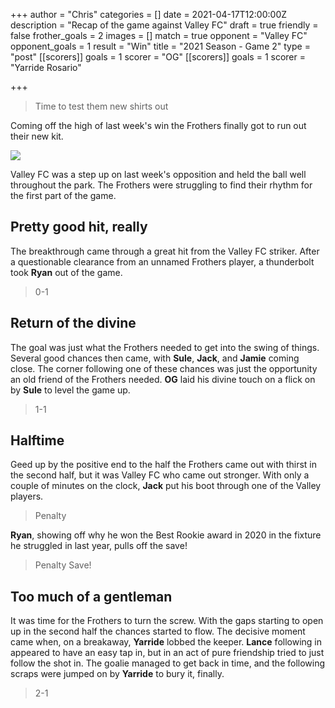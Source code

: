 +++
author = "Chris"
categories = []
date = 2021-04-17T12:00:00Z
description = "Recap of the game against Valley FC"
draft = true
friendly = false
frother_goals = 2
images = []
match = true
opponent = "Valley FC"
opponent_goals = 1
result = "Win"
title = "2021 Season - Game 2"
type = "post"
[[scorers]]
goals = 1
scorer = "OG"
[[scorers]]
goals = 1
scorer = "Yarride Rosario"

+++
> Time to test them new shirts out

Coming off the high of last week's win the Frothers finally got to run out their new kit.

![](/images/2585517870_7ccf78cd04_o.jpg)

Valley FC was a step up on last week's opposition and held the ball well throughout the park. The Frothers were struggling to find their rhythm for the first part of the game.

## Pretty good hit, really

The breakthrough came through a great hit from the Valley FC striker. After a questionable clearance from an unnamed Frothers player, a thunderbolt took **Ryan** out of the game.

> 0-1

## Return of the divine

The goal was just what the Frothers needed to get into the swing of things. Several good chances then came, with **Sule**, **Jack**, and **Jamie** coming close. The corner following one of these chances was just the opportunity an old friend of the Frothers needed. **OG** laid his divine touch on a flick on by **Sule** to level the game up.

> 1-1

## Halftime

Geed up by the positive end to the half the Frothers came out with thirst in the second half, but it was Valley FC who came out stronger. With only a couple of minutes on the clock, **Jack** put his boot through one of the Valley players. 

> Penalty

**Ryan**, showing off why he won the Best Rookie award in 2020 in the fixture he struggled in last year, pulls off the save!

> Penalty Save!

## Too much of a gentleman

It was time for the Frothers to turn the screw. With the gaps starting to open up in the second half the chances started to flow. The decisive moment came when, on a breakaway, **Yarride** lobbed the keeper. **Lance** following in appeared to have an easy tap in, but in an act of pure friendship tried to just follow the shot in. The goalie managed to get back in time, and the following scraps were jumped on by **Yarride** to bury it, finally.

> 2-1